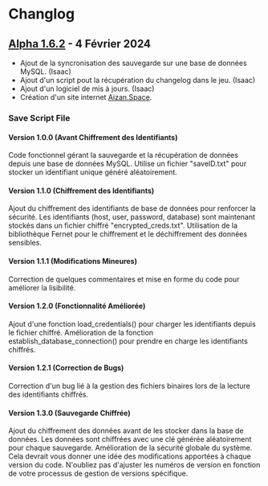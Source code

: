 # Changlog

## [Alpha 1.6.2](https://github.com/V-o-x-a-r-y/Aizan/releases/tag/v1.6.2-alpha) - 4 Février 2024

- Ajout de la syncronisation des sauvegarde sur une base de données MySQL. (Isaac)
- Ajout d'un script pout la récupération du changelog dans le jeu. (Isaac)
- Ajout d'un logiciel de mis à jours. (Isaac)
- Création d'un site internet [Aizan.Space](https://aizan.space).

### Save Script File
#### Version 1.0.0 (Avant Chiffrement des Identifiants)

Code fonctionnel gérant la sauvegarde et la récupération de données depuis une base de données MySQL.
Utilise un fichier "saveID.txt" pour stocker un identifiant unique généré aléatoirement.

#### Version 1.1.0 (Chiffrement des Identifiants)

Ajout du chiffrement des identifiants de base de données pour renforcer la sécurité.
Les identifiants (host, user, password, database) sont maintenant stockés dans un fichier chiffré "encrypted_creds.txt".
Utilisation de la bibliothèque Fernet pour le chiffrement et le déchiffrement des données sensibles.

#### Version 1.1.1 (Modifications Mineures)

Correction de quelques commentaires et mise en forme du code pour améliorer la lisibilité.

####  Version 1.2.0 (Fonctionnalité Améliorée)

Ajout d'une fonction load_credentials() pour charger les identifiants depuis le fichier chiffré.
Amélioration de la fonction establish_database_connection() pour prendre en charge les identifiants chiffrés.

#### Version 1.2.1 (Correction de Bugs)

Correction d'un bug lié à la gestion des fichiers binaires lors de la lecture des identifiants chiffrés.

#### Version 1.3.0 (Sauvegarde Chiffrée)

Ajout du chiffrement des données avant de les stocker dans la base de données.
Les données sont chiffrées avec une clé générée aléatoirement pour chaque sauvegarde.
Amélioration de la sécurité globale du système.
Cela devrait vous donner une idée des modifications apportées à chaque version du code. N'oubliez pas d'ajuster les numéros de version en fonction de votre processus de gestion de versions spécifique.

